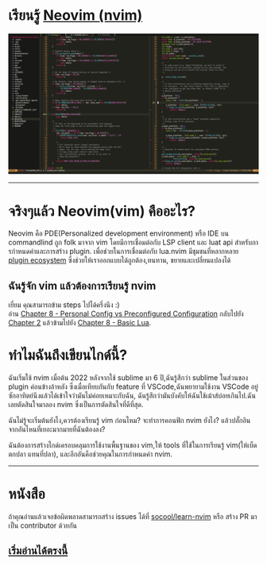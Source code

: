 # เรียนรู้ [Neovim (nvim)](https://github.com/neovim/neovim)

![nvim Screenshot](./media/preview.png)

---

# จริงๆแล้ว Neovim(vim) คืออะไร?

Neovim คือ PDE(Personalized development environment) หรือ IDE บน commandlind ถูก folk มาจาก vim โดยมีการเชื่อมต่อกับ LSP client และ luat api สําหรับการกําหนดค่าและการสร้าง plugin.
เพื่อช่วยในการเชื่อมต่อกับ lua.nvim มีชุมชนที่หลากหลาย [plugin ecosystem](https://github.com/rockerBOO/awesome-neovim) ซึ่งช่วยให้เราออกแบบได้ถูกต้อง,ทนทาน, ขยายและเปลี่ยนแปลงได้

## ฉันรู้จัก vim แล้วต้องการเรียนรู้ nvim

เยี่ยม คุณสามารถข้าม steps ไปได้ครึ่งนึง :) \
อ่าน [Chapter 8 - Personal Config vs Preconfigured Configuration](https://ofirgall.github.io/learn-nvim/chapters/08-advanced-config.html#personal-config-vs-preconfigured-configuration) กลับไปยัง [Chapter 2](https://ofirgall.github.io/learn-nvim/chapters/02-basic-config.md) แล้วข้ามไปยัง [Chapter 8 - Basic Lua](https://ofirgall.github.io/learn-nvim/chapters/08-advanced-config.html#basic-lua).

# ทำไมฉันถึงเขียนไกด์นี้?

ฉันเริ่มใช้ nvim เมื่อต้น 2022 หลังจากใช้ sublime มา 6 ปี,ฉันรู้สึกว่า sublime ในส่วนของ plugin ค่อนข้างล้าหลัง ซึ่งเมื่อเทียบกันกับ feature ที่ VSCode,ฉันพยายามใช้งาน VSCode อยู่ซักอาทิตย์นึงแล้วได้เข้าใจว่ามันไม่ค่อยเหมาะกับฉัน, ฉันรู้สึกว่ามันบังคับให้ฉันใช้เม้าส์บ่อยเกินไป.ฉันเลยตัดสินใจมาลอง nvim ซึ่งเป็นการตัดสินใจที่ดีที่สุด.

ฉันไม่รู้จะเริ่มต้นยังไง,ควรต้องเรียนรู้ vim ก่อนไหม? จะทำการคอนฟิก nvim ยังไง? แล้วปลั๊กอินจากอันไหนที่เยอะมากมายที่ฉันต้องลง?

ฉันต้องการสร้างไกด์เครอบคลุมการใช้งานพื้นฐานของ vim,ให้ tools ที่ใช้ในการเรียนรู้ vim(ให้เบ็ดตกปลา แทนที่ปลา), และอีกอันคือช่วยคุณในการกำหนดค่า nvim.

---

# หนังสือ

ถ้าคุณอ่านแล้วเจอข้อผิดพลาดสามารถสร้าง issues ได้ที่ [socool/learn-nvim](https://github.com/socool/learn-nvim) หรือ สร้าง PR มาเป็น contributor ด้วยกัน

## [เริ่มอ่านได้ตรงนี้](https://socol.github.io/learn-nvim/)

